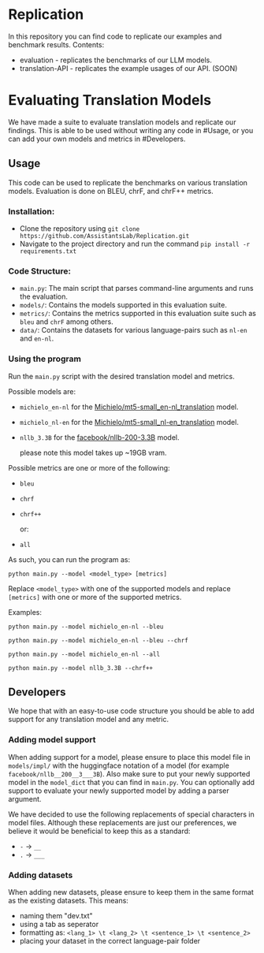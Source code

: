 # Replication
In this repository you can find code to replicate our examples and benchmark results.
Contents:
- evaluation - replicates the benchmarks of our LLM models.
- translation-API - replicates the example usages of our API. (SOON)


# Evaluating Translation Models 

We have made a suite to evaluate translation models and replicate our findings. This is able to be used without writing any code in #Usage, or you can add your own models and metrics in #Developers.

## Usage

This code can be used to replicate the benchmarks on various translation models. Evaluation is done on BLEU, chrF, and chrF++ metrics.

### Installation:

- Clone the repository using ``git clone https://github.com/AssistantsLab/Replication.git``
- Navigate to the project directory and run the command ``pip install -r requirements.txt``

### Code Structure:

- `main.py`: The main script that parses command-line arguments and runs the evaluation.
- `models/`: Contains the models supported in this evaluation suite.
- `metrics/`: Contains the metrics supported in this evaluation suite such as `bleu` and `chrF` among others.
- `data/`: Contains the datasets for various language-pairs such as `nl-en` and `en-nl`.

### Using the program 

Run the `main.py` script with the desired translation model and metrics.

Possible models are:
  - `michielo_en-nl` for the [Michielo/mt5-small_en-nl_translation](https://huggingface.co/Michielo/mt5-small_en-nl_translation) model.
  - `michielo_nl-en` for the [Michielo/mt5-small_nl-en_translation](https://huggingface.co/Michielo/mt5-small_nl-en_translation) model.
  - `nllb_3.3B` for the [facebook/nllb-200-3.3B](https://huggingface.co/facebook/nllb-200-3.3B) model.

    please note this model takes up ~19GB vram.
  
  Possible metrics are one or more of the following:
  - `bleu`
  - `chrf`
  - `chrf++`
  
    or:
  - `all`

As such, you can run the program as:

```python main.py --model <model_type> [metrics]```

Replace `<model_type>` with one of the supported models and replace `[metrics]` with one or more of the supported metrics.

Examples:

```python main.py --model michielo_en-nl --bleu```

```python main.py --model michielo_en-nl --bleu --chrf```

```python main.py --model michielo_en-nl --all```

```python main.py --model nllb_3.3B --chrf++```


## Developers

We hope that with an easy-to-use code structure you should be able to add support for any translation model and any metric.


### Adding model support
When adding support for a model, please ensure to place this model file in `models/impl/` with the huggingface notation of a model (for example `facebook/nllb__200__3___3B`). Also make sure to put your newly supported model in the `model_dict` that you can find in `main.py`. You can optionally add support to evaluate your newly supported model by adding a parser argument.

We have decided to use the following replacements of special characters in model files. Although these replacements are just our preferences, we believe it would be beneficial to keep this as a standard:
- `-` -> `__`
- `.` -> `___`


### Adding datasets

When adding new datasets, please ensure to keep them in the same format as the existing datasets. This means:
- naming them "dev.txt"
- using a tab as seperator
- formatting as: `<lang_1> \t <lang_2> \t <sentence_1> \t <sentence_2>`
- placing your dataset in the correct language-pair folder
